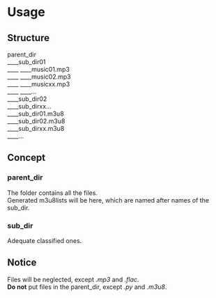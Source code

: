 # Usage

## Structure

> 

parent_dir\
    ____sub_dir01\
    ____    ____music01.mp3\
    ____    ____music02.mp3\
    ____    ____musicxx.mp3\
    ____    ____...\
    ____sub_dir02\
    ____sub_dirxx...\
    ____sub_dir01.m3u8\
    ____sub_dir02.m3u8\
    ____sub_dirxx.m3u8\
    ____...

## Concept

### parent_dir

The folder contains all the files.\
Generated m3u8lists will be here, which are named after names of the sub_dir.

### sub_dir

Adequate classified ones.

## Notice

Files will be neglected, except *.mp3* and *.flac*.\
**Do not** put files in the parent_dir, except *.py* and *.m3u8*.
